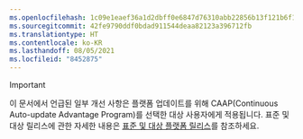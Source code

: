 ```yaml
---
ms.openlocfilehash: 1c09e1eaef36a1d2dbff0e6847d76310abb22856b13f121b6f16ace953d2c138
ms.sourcegitcommit: 42fe9790ddf0bdad911544deaa82123a396712fb
ms.translationtype: HT
ms.contentlocale: ko-KR
ms.lasthandoff: 08/05/2021
ms.locfileid: "8452875"
---
```

> [!IMPORTANT]
> 이 문서에서 언급된 일부 개선 사항은 플랫폼 업데이트를 위해 CAAP(Continuous Auto-update Advantage Program)를 선택한 대상 사용자에게 적용됩니다. 표준 및 대상 릴리스에 관한 자세한 내용은 [표준 및 대상 플랫폼 릴리스](../fin-ops-core/fin-ops/get-started/public-preview-releases.md)를 참조하세요.